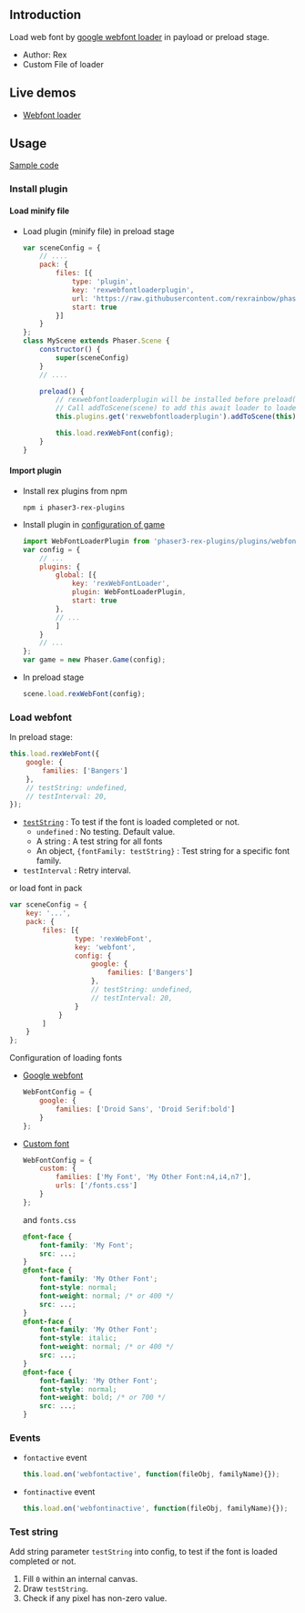 ## Introduction

Load web font by [google webfont loader](https://github.com/typekit/webfontloader) in payload or preload stage.

- Author: Rex
- Custom File of loader

## Live demos

- [Webfont loader](https://codepen.io/rexrainbow/pen/vjqmXp)

## Usage

[Sample code](https://github.com/rexrainbow/phaser3-rex-notes/tree/master/examples/webfontloader)

### Install plugin

#### Load minify file

- Load plugin (minify file) in preload stage
    ```javascript
    var sceneConfig = {
        // ....
        pack: {
            files: [{
                type: 'plugin',
                key: 'rexwebfontloaderplugin',
                url: 'https://raw.githubusercontent.com/rexrainbow/phaser3-rex-notes/master/dist/    rexwebfontloaderplugin.min.js',
                start: true
            }]
        }
    };
    class MyScene extends Phaser.Scene {
        constructor() {
            super(sceneConfig)
        }
        // ....

        preload() {
            // rexwebfontloaderplugin will be installed before preload(), but not added to loader yet
            // Call addToScene(scene) to add this await loader to loader of this scene
            this.plugins.get('rexwebfontloaderplugin').addToScene(this);

            this.load.rexWebFont(config);
        }
    }
    ```

#### Import plugin

- Install rex plugins from npm
    ```
    npm i phaser3-rex-plugins
    ```
- Install plugin in [configuration of game](game.md#configuration)
    ```javascript
    import WebFontLoaderPlugin from 'phaser3-rex-plugins/plugins/webfontloader-plugin.js';
    var config = {
        // ...
        plugins: {
            global: [{
                key: 'rexWebFontLoader',
                plugin: WebFontLoaderPlugin,
                start: true
            },
            // ...
            ]
        }
        // ...
    };
    var game = new Phaser.Game(config);
    ```
- In preload stage
    ```javascript
    scene.load.rexWebFont(config);
    ```

### Load webfont

In preload stage:

```javascript
this.load.rexWebFont({
    google: {
        families: ['Bangers']
    },
    // testString: undefined,
    // testInterval: 20,
});
```

- [`testString`](webfontloader.md#test-string) : To test if the font is loaded completed or not.
    - `undefined` : No testing. Default value.
    - A string : A test string for all fonts
    - An object, `{fontFamily: testString}` : Test string for a specific font family.
- `testInterval` : Retry interval.

or load font in pack

```javascript
var sceneConfig = {
    key: '...',
    pack: {
        files: [{
                type: 'rexWebFont',
                key: 'webfont',
                config: {
                    google: {
                        families: ['Bangers']
                    },
                    // testString: undefined,
                    // testInterval: 20,
                }
            }
        ]
    }
};
```

Configuration of loading fonts

- [Google webfont](https://github.com/typekit/webfontloader#google)
    ```javascript
    WebFontConfig = {
        google: {
            families: ['Droid Sans', 'Droid Serif:bold']
        }
    };
    ```
- [Custom font](https://github.com/typekit/webfontloader#custom)
    ```javascript
    WebFontConfig = {
        custom: {
            families: ['My Font', 'My Other Font:n4,i4,n7'],
            urls: ['/fonts.css']
        }
    };
    ```
    and `fonts.css`
    ```css
    @font-face {
        font-family: 'My Font';
        src: ...;
    }
    @font-face {
        font-family: 'My Other Font';
        font-style: normal;
        font-weight: normal; /* or 400 */
        src: ...;
    }
    @font-face {
        font-family: 'My Other Font';
        font-style: italic;
        font-weight: normal; /* or 400 */
        src: ...;
    }
    @font-face {
        font-family: 'My Other Font';
        font-style: normal;
        font-weight: bold; /* or 700 */
        src: ...;
    }
    ```

### Events

- `fontactive` event

    ```javascript
    this.load.on('webfontactive', function(fileObj, familyName){});
    ```

- `fontinactive` event

    ```javascript
    this.load.on('webfontinactive', function(fileObj, familyName){});
    ```

### Test string

Add string parameter `testString` into config, to test if the font is loaded completed or not.

1. Fill `0` within an internal canvas.
1. Draw `testString`.
1. Check if any pixel has non-zero value.

